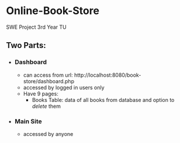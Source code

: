 # Online-Book-Store
SWE Project 3rd Year TU

## Two Parts:
- ### Dashboard
  - can access from url: http://localhost:8080/book-store/dashboard.php
  - accessed by logged in users only
  - Have 9 pages:
    - Books Table: data of all books from database and option to *delete* them 

- ### Main Site
  - accessed by anyone
